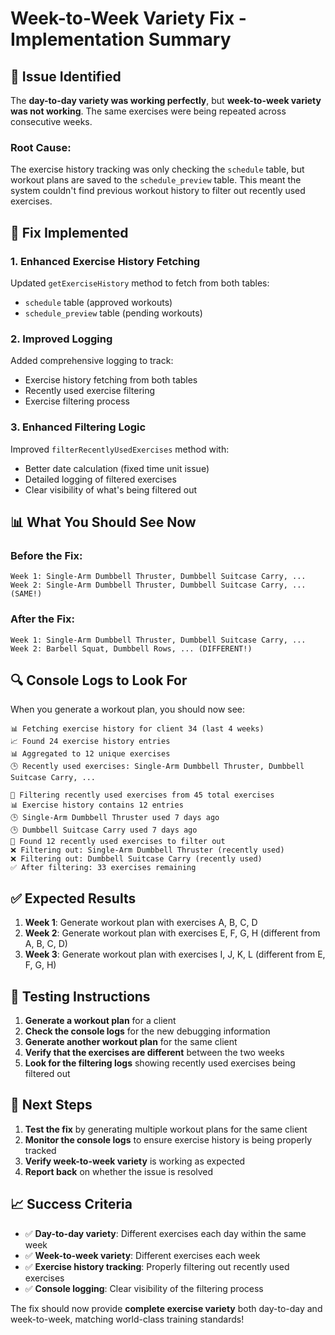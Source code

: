 # Week-to-Week Variety Fix - Implementation Summary

## 🚨 **Issue Identified**

The **day-to-day variety was working perfectly**, but **week-to-week variety was not working**. The same exercises were being repeated across consecutive weeks.

### **Root Cause:**
The exercise history tracking was only checking the `schedule` table, but workout plans are saved to the `schedule_preview` table. This meant the system couldn't find previous workout history to filter out recently used exercises.

## 🔧 **Fix Implemented**

### **1. Enhanced Exercise History Fetching**
Updated `getExerciseHistory` method to fetch from both tables:
- `schedule` table (approved workouts)
- `schedule_preview` table (pending workouts)

### **2. Improved Logging**
Added comprehensive logging to track:
- Exercise history fetching from both tables
- Recently used exercise filtering
- Exercise filtering process

### **3. Enhanced Filtering Logic**
Improved `filterRecentlyUsedExercises` method with:
- Better date calculation (fixed time unit issue)
- Detailed logging of filtered exercises
- Clear visibility of what's being filtered out

## 📊 **What You Should See Now**

### **Before the Fix:**
```
Week 1: Single-Arm Dumbbell Thruster, Dumbbell Suitcase Carry, ...
Week 2: Single-Arm Dumbbell Thruster, Dumbbell Suitcase Carry, ... (SAME!)
```

### **After the Fix:**
```
Week 1: Single-Arm Dumbbell Thruster, Dumbbell Suitcase Carry, ...
Week 2: Barbell Squat, Dumbbell Rows, ... (DIFFERENT!)
```

## 🔍 **Console Logs to Look For**

When you generate a workout plan, you should now see:

```
📊 Fetching exercise history for client 34 (last 4 weeks)
📈 Found 24 exercise history entries
📊 Aggregated to 12 unique exercises
🕒 Recently used exercises: Single-Arm Dumbbell Thruster, Dumbbell Suitcase Carry, ...

🚫 Filtering recently used exercises from 45 total exercises
📊 Exercise history contains 12 entries
🕒 Single-Arm Dumbbell Thruster used 7 days ago
🕒 Dumbbell Suitcase Carry used 7 days ago
🚫 Found 12 recently used exercises to filter out
❌ Filtering out: Single-Arm Dumbbell Thruster (recently used)
❌ Filtering out: Dumbbell Suitcase Carry (recently used)
✅ After filtering: 33 exercises remaining
```

## ✅ **Expected Results**

1. **Week 1**: Generate workout plan with exercises A, B, C, D
2. **Week 2**: Generate workout plan with exercises E, F, G, H (different from A, B, C, D)
3. **Week 3**: Generate workout plan with exercises I, J, K, L (different from E, F, G, H)

## 🎯 **Testing Instructions**

1. **Generate a workout plan** for a client
2. **Check the console logs** for the new debugging information
3. **Generate another workout plan** for the same client
4. **Verify that the exercises are different** between the two weeks
5. **Look for the filtering logs** showing recently used exercises being filtered out

## 🚀 **Next Steps**

1. **Test the fix** by generating multiple workout plans for the same client
2. **Monitor the console logs** to ensure exercise history is being properly tracked
3. **Verify week-to-week variety** is working as expected
4. **Report back** on whether the issue is resolved

## 📈 **Success Criteria**

- ✅ **Day-to-day variety**: Different exercises each day within the same week
- ✅ **Week-to-week variety**: Different exercises each week
- ✅ **Exercise history tracking**: Properly filtering out recently used exercises
- ✅ **Console logging**: Clear visibility of the filtering process

The fix should now provide **complete exercise variety** both day-to-day and week-to-week, matching world-class training standards!
